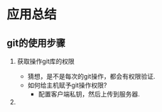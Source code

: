 # 应用总结

## git的使用步骤
1. 获取操作git库的权限
    - 猜想，是不是每次的git操作，都会有权限验证.
    - 如何给主机赋予git操作权限?
        - 配置客户端私钥，然后上传到服务器.

2. 